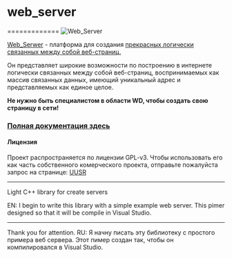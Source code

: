 # web_server
=============
![Web_Server](https://cloud.githubusercontent.com/assets/17599033/14936187/0e09ec58-0ee9-11e6-9f62-ae5f48d223e9.jpg)

[Web_Serwer](https://github.com/UUSR/web_server) - платформа для создания [прекрасных логически связанных между собой веб-страниц.](https://ru.wikipedia.org/wiki/%D0%A1%D0%B0%D0%B9%D1%82)

Он представляет широкие возможности по построению в интернете логически связанных между собой веб-страниц, воспринимаемых как массив связанных данных, имеющий уникальный адрес и представляемых как единое целое.

**Не нужно быть специалистом в области WD, чтобы создать свою страницу в сети!**

### [Полная документация здесь](https://github.com/UUSR/web_server/wiki)

#### Лицензия
Проект распространяется по лицензии GPL-v3. Чтобы использовать его как часть собственного комерческого проекта, отправьте пожалуйста запрос на странице: [UUSR](https://github.com/UUSR)

*********************************************************************************

Light C++ library for create servers

EN:
I begin to write this library with a simple example web server.
This pimer designed so that it will be compile in Visual Studio.

*********************************************************************************
Thank you for attention.
RU: 
Я начну писать эту библиотеку с простого примера веб сервера.
Этот пимер создан так, чтобы он компилировалcя в Visual Studio.
